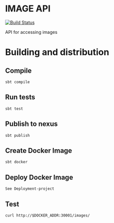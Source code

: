 # IMAGE API
[![Build Status](https://travis-ci.org/NDLANO/image-api.svg?branch=master)](https://travis-ci.org/NDLANO/image-api)

API for accessing images

# Building and distribution

## Compile
    sbt compile

## Run tests
    sbt test

## Publish to nexus
    sbt publish

## Create Docker Image
    sbt docker

## Deploy Docker Image
    See Deployment-project
        
## Test
    curl http://$DOCKER_ADDR:30001/images/
    


